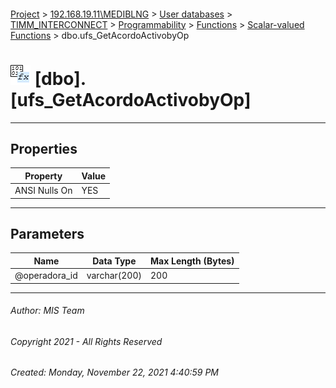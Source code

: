 #### 

[Project](../../../../../../index.md) > [192.168.19.11\\MEDIBLNG](../../../../../index.md) > [User databases](../../../../index.md) > [TIMM_INTERCONNECT](../../../index.md) > [Programmability](../../index.md) > [Functions](../index.md) > [Scalar-valued Functions](Scalar-valued_Functions.md) > dbo.ufs_GetAcordoActivobyOp

# ![Scalar-valued Functions](../../../../../../Images/Function_Scalar32.png) [dbo].[ufs_GetAcordoActivobyOp]

---

## <a name="#properties"></a>Properties

| Property | Value |
|---|---|
| ANSI Nulls On | YES |


---

## <a name="#parameters"></a>Parameters

| Name | Data Type | Max Length (Bytes) |
|---|---|---|
| @operadora_id | varchar(200) | 200 |


---

###### Author:  MIS Team

###### Copyright 2021 - All Rights Reserved

###### Created: Monday, November 22, 2021 4:40:59 PM

